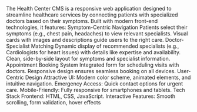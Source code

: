 The Health Center CMS is a responsive web application designed to streamline healthcare services by connecting patients with specialized doctors based on their symptoms. Built with modern front-end technologies, it features:
Symptom-Centric Navigation
Patients select their symptoms (e.g., chest pain, headaches) to view relevant specialists.
Visual cards with images and descriptions guide users to the right care.
Doctor-Specialist Matching
Dynamic display of recommended specialists (e.g., Cardiologists for heart issues) with details like expertise and availability.
Clean, side-by-side layout for symptoms and specialist information.
Appointment Booking System
Integrated form for scheduling visits with doctors.
Responsive design ensures seamless booking on all devices.
User-Centric Design
Attractive UI: Modern color scheme, animated elements, and intuitive navigation.
Emergency Access: Quick contact options for urgent care.
Mobile-Friendly: Fully responsive for smartphones and tablets.
Tech Stack
Frontend: HTML, CSS, JavaScript.
Interactive Features: Smooth scrolling, form validation, hover effects

